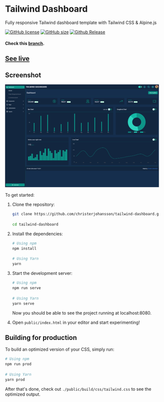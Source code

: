# Tailwind Dashboard

Fully responsive Tailwind dashboard template with Tailwind CSS & Alpine.js

[![GitHub license](https://img.shields.io/github/license/christerjohansson/tailwind-dashboard?style=for-the-badge)](https://github.com/christerjohansson/starter-dashboard-layout/blob/main/License.md)
[![GitHub size](https://img.shields.io/github/languages/code-size/christerjohansson/tailwind-dashboard?style=for-the-badge)](https://img.shields.io/github/languages/code-size/christerjohansson/tailwind-dashboard?style=for-the-badge)
[![Github Release](https://img.shields.io/github/release-date/christerjohansson/tailwind-dashboard?style=for-the-badge)](https://img.shields.io/github/release-date/christerjohansson/tailwind-dashboard?style=for-the-badge)

#### Check this [branch](https://github.com/christerjohansson/tailwind-dashboard/tree/rewrite).

## [See live](https://christerjohansson.github.io/tailwind-dashboard/)

## Screenshot
![Screenshot of the application](public/build/images/screenshot.png "The screenshot")

To get started:

1. Clone the repository:

   ```bash
   git clone https://github.com/christerjohansson/tailwind-dashboard.git

   cd tailwind-dashboard
   ```

2. Install the dependencies:

   ```bash
   # Using npm
   npm install

   # Using Yarn
   yarn
   ```

3. Start the development server:

   ```bash
   # Using npm
   npm run serve

   # Using Yarn
   yarn serve
   ```

   Now you should be able to see the project running at localhost:8080.

4. Open `public/index.html` in your editor and start experimenting!

## Building for production

To build an optimized version of your CSS, simply run:

```bash
# Using npm
npm run prod

# Using Yarn
yarn prod
```

After that's done, check out `./public/build/css/tailwind.css` to see the optimized output.


